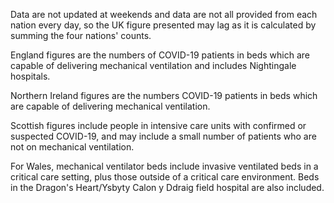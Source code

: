 Data are not updated at weekends and data are not all provided from each nation every day, so the UK figure presented may lag as it is calculated by summing the four nations' counts.

England figures are the numbers of COVID-19 patients in beds which are capable of delivering mechanical ventilation and includes Nightingale hospitals.

Northern Ireland figures are the numbers COVID-19 patients in beds which are capable of delivering mechanical ventilation.

Scottish figures include people in intensive care units with confirmed or suspected COVID-19, and may include a small number of patients who are not on mechanical ventilation.

For Wales, mechanical ventilator beds include invasive ventilated beds in a critical care setting, plus those outside of a critical care environment. Beds in the Dragon's Heart/Ysbyty Calon y Ddraig field hospital are also included.


